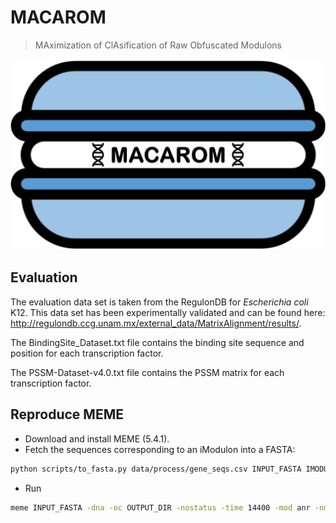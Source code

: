 # MACAROM

> MAximization of ClAsification of Raw Obfuscated Modulons

![alt text](./macarom_logo.png "Macarom logo")

## Evaluation
The evaluation data set is taken from the RegulonDB for _Escherichia coli_ K12. This data set has been experimentally validated and can be found here: http://regulondb.ccg.unam.mx/external_data/MatrixAlignment/results/.

The BindingSite_Dataset.txt file contains the binding site sequence and position for each transcription factor.

The PSSM-Dataset-v4.0.txt file contains the PSSM matrix for each transcription factor.

## Reproduce MEME

* Download and install MEME (5.4.1).
* Fetch the sequences corresponding to an iModulon into a FASTA:

```bash
python scripts/to_fasta.py data/process/gene_seqs.csv INPUT_FASTA IMODULON

```

* Run

```bash
meme INPUT_FASTA -dna -oc OUTPUT_DIR -nostatus -time 14400 -mod anr -nmotifs 1 -minw 6 -maxw 50 -objfun classic -revcomp -markov_order 0
```
